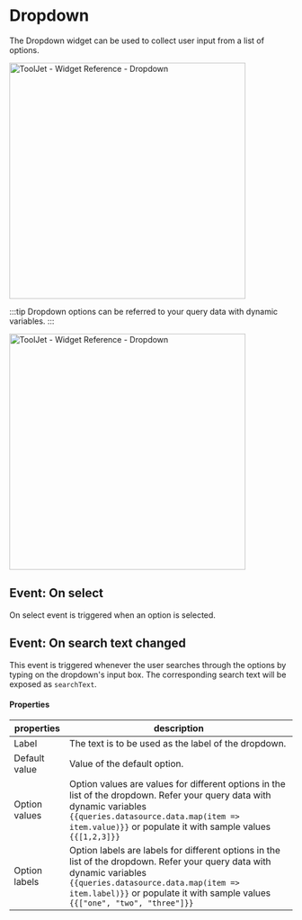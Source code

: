# Dropdown

The Dropdown widget can be used to collect user input from a list of options.


<img class="screenshot-full" src="/img/widgets/dropdown/dropdown.gif" alt="ToolJet - Widget Reference - Dropdown" height="420"/>

:::tip
Dropdown options can be referred to your query data with dynamic variables.
:::

<img class="screenshot-full" src="/img/widgets/dropdown/dropdown-dynamicvalues.gif" alt="ToolJet - Widget Reference - Dropdown" height="420"/>


## Event: On select

On select event is triggered when an option is selected.

## Event: On search text changed

This event is triggered whenever the user searches through the options by typing on
the dropdown's input box. The corresponding search text will be exposed as `searchText`.

#### Properties

| properties      | description |
| ----------- | ----------- |
| Label | The text is to be used as the label of the dropdown. |
| Default value | Value of the default option. |
| Option values | Option values are values for different options in the list of the dropdown. Refer your query data with dynamic variables `{{queries.datasource.data.map(item => item.value)}}` or populate it with sample values `{{[1,2,3]}}`  |
| Option labels | Option labels are labels for different options in the list of the dropdown. Refer your query data with dynamic variables `{{queries.datasource.data.map(item => item.label)}}` or populate it with sample values `{{["one", "two", "three"]}}` |